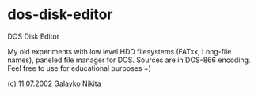 # dos-disk-editor
DOS Disk Editor

My old experiments with low level HDD filesystems (FATxx, Long-file names), paneled file manager for DOS.
Sources are in DOS-866 encoding.
Feel free to use for educational purposes =)

(c) 11.07.2002 Galayko Nikita
